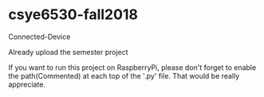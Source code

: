 # csye6530-fall2018
Connected-Device


Already upload the semester project

If you want to run this project on RaspberryPi, please don't forget to enable the path(Commented) at each top of the '.py' file. That would be really appreciate.
